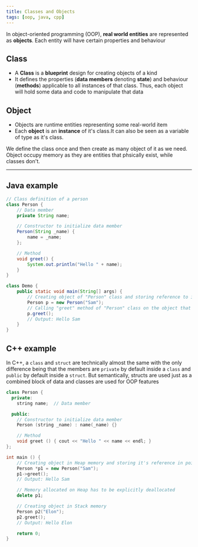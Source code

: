 ```yaml
---
title: Classes and Objects
tags: [oop, java, cpp]
---
```


In object-oriented programming (OOP), **real world entities** are represented as **objects**. Each entity will have certain properties and behaviour

## Class

- A **Class** is a **blueprint** design for creating objects of a kind
- It defines the properties (**data members** denoting **state**) and behaviour (**methods**) applicable to all instances of that class. Thus, each object will hold some data and code to manipulate that data

## Object

- Objects are runtime entities representing some real-world item
- Each **object** is an **instance** of it's class.It can also be seen as a variable of type as it's class.

We define the class once and then create as many object of it as we need. Object occupy memory as they are entities that phsically exist, while classes don't.

---

## Java example

```java
// Class definition of a person
class Person {
    // Data member
    private String name;

    // Constructor to initialize data member
    Person(String _name) {
        name = _name;
    };

    // Method
    void greet() {
        System.out.println("Hello " + name);
    }
}

class Demo {
    public static void main(String[] args) {
        // Creating object of "Person" class and storing reference to it in "p"
        Person p = new Person("Sam");
        // Calling "greet" method of "Person" class on the object that "p" refers to
        p.greet();
        // Output: Hello Sam
    }
}
```

## C++ example

In C++, a `class` and `struct` are technically almost the same with the only difference being that the members are `private` by default inside a `class` and `public` by default inside a `struct`. But semantically, structs are used just as a combined block of data and classes are used for OOP features

```cpp
class Person {
  private:
    string name;  // Data member

  public:
    // Constructor to initialize data member
    Person (string _name) : name(_name) {}

    // Method
    void greet () { cout << "Hello " << name << endl; }
};

int main () {
    // Creating object in Heap memory and storing it's reference in pointer
    Person *p1 = new Person("Sam");
    p1->greet();
    // Output: Hello Sam

    // Memory allocated on Heap has to be explicitly deallocated
    delete p1;

    // Creating object in Stack memory
    Person p2("Elon");
    p2.greet();
    // Output: Hello Elon

    return 0;
}
```
